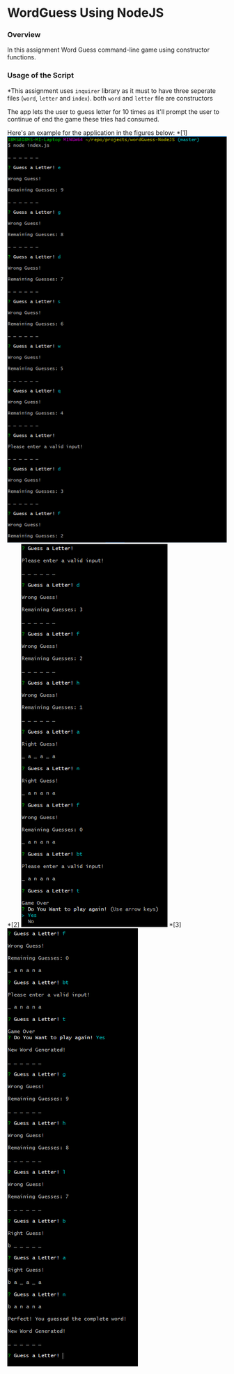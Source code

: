 # WordGuess Using NodeJS

### Overview

In this assignment Word Guess command-line game using constructor functions.

### Usage of the Script
*This assignment uses `inquirer` library as it must to have three seperate files (`word`, `letter` and `index`). both `word` and `letter` file are constructors

The app lets the user to guess letter for 10 times as it'll prompt the user to continue of end the game these tries had consumed.

Here's an example for the application in the figures below:
*[1]
![App Example1](./assets/images/example1.png)
*[2]
![App Example2](./assets/images/example2.png)
*[3]
![App Example3](./assets/images/example3.png)
